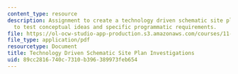 ```yaml
---
content_type: resource
description: Assignment to create a technology driven schematic site plan investigation
  to test conceptual ideas and specific programmatic requirements.
file: https://ol-ocw-studio-app-production.s3.amazonaws.com/courses/11-304j-site-and-infrastructure-systems-planning-spring-2009/89cc2816740c7310b396389973feb654_MIT11_304js09_assn04.pdf
file_type: application/pdf
resourcetype: Document
title: Technology Driven Schematic Site Plan Investigations
uid: 89cc2816-740c-7310-b396-389973feb654
---
```

